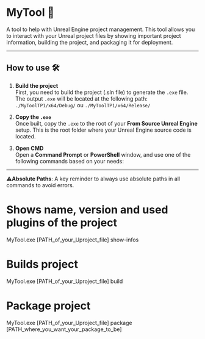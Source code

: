 # MyTool 🚀

A tool to help with Unreal Engine project management. This tool allows you to interact with your Unreal project files by showing important project information, building the project, and packaging it for deployment.

---

## How to use 🛠️

1. **Build the project**  
   First, you need to build the project (.sln file) to generate the `.exe` file. The output `.exe` will be located at the following path:  
   `./MyToolTP1/x64/Debug/` ou `./MyToolTP1/x64/Release/`
   
2. **Copy the `.exe`**  
   Once built, copy the `.exe` to the root of your **From Source Unreal Engine** setup. This is the root folder where your Unreal Engine source code is located.

3. **Open CMD**  
   Open a **Command Prompt** or **PowerShell** window, and use one of the following commands based on your needs:

--- 

⚠️**Absolute Paths**: A key reminder to always use absolute paths in all commands to avoid errors.

# Shows name, version and used plugins of the project
MyTool.exe [PATH_of_your_Uproject_file] show-infos

# Builds project
MyTool.exe [PATH_of_your_Uproject_file] build

# Package project
MyTool.exe [PATH_of_your_Uproject_file] package [PATH_where_you_want_your_package_to_be]